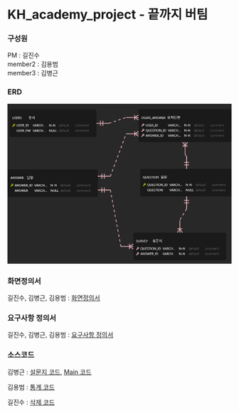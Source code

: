 # KH_academy_project - 끝까지 버팀

### 구성원
PM : 길진수  
member2 : 김용범  
member3 : 김병근

### ERD  
![ERD](./refers/KH_Project_erd/KH_Project.png)
### 화면정의서
길진수, 김병근, 김용범 : [화면정의서](./refers/%ED%99%94%EB%A9%B4%EC%A0%95%EC%9D%98%EC%84%9C_%EB%81%9D%EA%B9%8C%EC%A7%80%EB%B2%84%ED%8C%80.pdf)
### 요구사항 정의서
길진수, 김병근, 김용범 : [요구사항 정의서](./refers/%EC%9A%94%EA%B5%AC%EC%82%AC%ED%95%AD%EC%A0%95%EC%9D%98%EC%84%9C_%EB%81%9D%EA%B9%8C%EC%A7%80%EB%B2%84%ED%8C%80.xlsx%20-%201%EC%B0%A8%20%EC%A0%95%EC%9D%98%EC%84%9C.pdf)
### 소스코드
김병근 : [설문지 코드](./src/CarSurvey.java), [Main 코드](./src/CarMain.java)

김용범 : [통계 코드](./src/CarStats.java)

길진수 : [삭제 코드](./src/CarDelete.java)